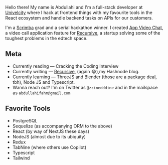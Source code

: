 Hello there! My name is Abdullahi and I'm a full-stack developer at [Univelcity]() where I hack at frontend things with my favourite tools in the React ecosystem and handle backend tasks on APIs for our customers. 

I'm a [Scrimba](https://scrimba.com/) grad and a serial hackathon winner. I created [App Video Chat](collaboration-video-app.netlify.app), a video call application feature for [Recursive](https://www.canva.com/design/DAFPMoHye9w/jM91bHXy9ObSrr84Wf73Ow/view?utm_content=DAFPMoHye9w&utm_campaign=designshare&utm_medium=link&utm_source=homepage_design_menu#5), a startup solving some of the toughest problems in the edtech space.  

## Meta
* Currently reading — Cracking the Coding Interview
* Currently writing — [Recursive](https://abdullahifahm.hashnode.dev), (again :joy:),my Hashnode blog. 
* Currently learning — ThreeJS and Blender (those are a package deal, tbh), Node JS and Typescript.
* Wanna reach out? I'm on Twitter as `@zzinedddine` and in the mailspace as `abdullahifahm@gmail.com`

## Favorite Tools
* PostgreSQL
* Sequelize (as accompanying ORM to the above)
* React (by way of NextJS these days)
* NodeJS (almost due to its ubiquity)
* Redux
* TabNine (where others use Copilot)
* Typescript
* Tailwind
